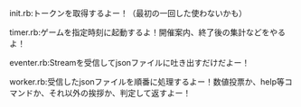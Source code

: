 init.rb:トークンを取得するよー！（最初の一回した使わないかも）  

timer.rb:ゲームを指定時刻に起動するよ！開催案内、終了後の集計などをやるよ！  

eventer.rb:Streamを受信してjsonファイルに吐き出すだけだよー！

worker.rb:受信したjsonファイルを順番に処理するよー！数値投票か、help等コマンドか、それ以外の挨拶か、判定して返すよー！
